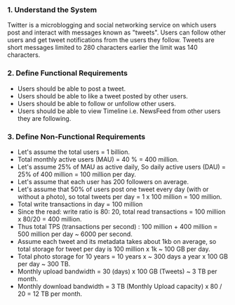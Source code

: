 ### 1. Understand the System
Twitter is a microblogging and social networking service on which users post and interact with messages known as "tweets". Users can follow other users and get tweet notifications from the users they follow. Tweets are short messages limited to 280 characters earlier the limit was 140 characters.

### 2. Define Functional Requirements 
- Users should be able to post a tweet.
- Users should be able to like a tweet posted by other users.
- Users should be able to follow or unfollow other users.
- Users should be able to view Timeline i.e. NewsFeed from other users they are following.

### 3. Define Non-Functional Requirements 
- Let's assume the total users = 1 billion.
- Total monthly active users  (MAU) = 40 % = 400 million.
- Let's assume 25% of MAU as active daily, So daily active users (DAU) = 25% of 400 million  = 100 million per day.
- Let's assume that each user has 200 followers on average.
- Let's assume that 50% of users post one tweet every day (with or without a photo), so total tweets per day = 1 x 100 million   = 100 million.
- Total write transactions in day  = 100 million
- Since the read: write ratio is 80: 20, total read transactions = 100 million x 80/20 = 400 million.
- Thus total TPS (transactions per second) : 100 million + 400 million = 500 million per day ~ 6000 per second.
- Assume each tweet and its metadata takes about 1kb on average, so total storage for tweet per day is 100 million x 1k ~ 100 GB per day.
- Total photo storage for 10 years =  10 years x ~ 300 days a year x  100 GB per day ~ 300 TB. 
- Monthly upload bandwidth = 30 (days) x   100 GB (Tweets) ~ 3 TB per month.
- Monthly download bandwidth = 3 TB (Monthly Upload capacity)  x  80 / 20  = 12 TB per month.
